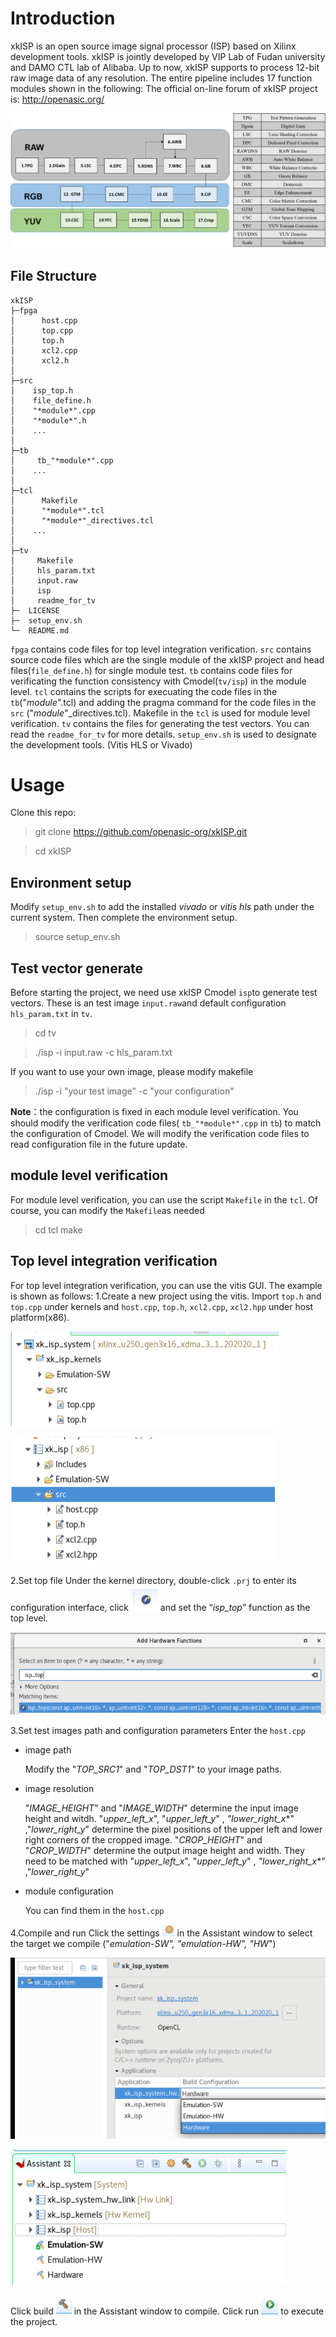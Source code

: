 # Introduction
xkISP is an open source image signal processor (ISP) based on Xilinx development tools. 
xkISP is jointly developed by VIP Lab of Fudan university and DAMO CTL lab of Alibaba.
Up to now, xkISP supports to process 12-bit raw image data of any resolution. The entire pipeline includes 17 function modules  shown in the following:
The official on-line forum of xkISP project is: http://openasic.org/

![输入图片说明](imgs/pipeline.png)

##  File Structure

```
xkISP
├─fpga
│      host.cpp
│      top.cpp
│      top.h
│      xcl2.cpp
│      xcl2.h
│     
├─src
│    isp_top.h
│    file_define.h
│    "*module*".cpp
│    "*module*".h
│    ...
│   
├─tb
│     tb_"*module*".cpp
│    ...
│   
├─tcl
│      Makefile
│      "*module*".tcl
│      "*module*"_directives.tcl
│    ...
│   
├─tv
│     Makefile
│     hls_param.txt
│     input.raw
│     isp
│     readme_for_tv
├─  LICENSE
├─  setup_env.sh
└─  README.md
```


  `fpga` contains code files for top level integration verification.
  `src` contains source code files which are the single module of the xkISP project and head files(`file_define.h`) for single module test.
  `tb` contains  code files for verificating the function consistency with  Cmodel(`tv/isp`)  in the module level.
  `tcl` contains  the scripts for  execuating the code files in the `tb`("*module*".tcl) and adding the pragma command for the  code files in the `src` ("*module*"_directives.tcl). Makefile in the  `tcl`  is used for module level verification.
  `tv` contains  the files for generating the test vectors. You can read the `readme_for_tv` for more details.
`setup_env.sh`  is used to designate the development tools. (Vitis HLS or Vivado)
# Usage
Clone this repo:
> git clone https://github.com/openasic-org/xkISP.git

> cd xkISP

##  Environment setup
Modify `setup_env.sh` to add the installed *vivado* or *vitis hls* path under the current system. Then complete the environment setup.
> source setup_env.sh

##  Test vector generate
Before starting the project, we need use xkISP Cmodel `isp`to generate test vectors. These is an test image `input.raw`and default configuration  `hls_param.txt`  in `tv`.
> cd tv

> ./isp -i input.raw -c hls_param.txt

If you want to use your own image, please modify makefile

> ./isp -i "your test image" -c "your configuration"

**Note**：the configuration is fixed in each module level verification. You should modify the verification code files( `tb_"*module*".cpp` in `tb`) to match the configuration of Cmodel. We will modify the  verification code files to read configuration file in the future update.

## module level verification
For module level  verification, you can use the script `Makefile` in the  `tcl`. Of course, you can modify the `Makefile`as needed
> cd tcl
> make

## Top level integration verification
For top level integration verification, you can use the vitis GUI. The example is shown as follows:
1.Create a new project using the vitis. 
Import `top.h` and `top.cpp` under kernels and  `host.cpp`, `top.h`, `xcl2.cpp`, `xcl2.hpp` under host platform(x86).

![输入图片说明](imgs/1.png)

![输入图片说明](imgs/2.png)

2.Set top file
Under the kernel directory, double-click `.prj` to enter its configuration interface, click ![输入图片说明](imgs/3.png) and set the “*isp_top*” function as the top level.

![输入图片说明](imgs/5.png)

3.Set test images path and configuration parameters
Enter the `host.cpp`
 - image path
 
   Modify the  "*TOP_SRC1*" and "*TOP_DST1*" to your image paths. 
 - image resolution
 
   "*IMAGE_HEIGHT*" and "*IMAGE_WIDTH*" determine the input image height and witdh. 
   "*upper_left_x*", "*upper_left_y*" , *"lower_right_x**" ,"*lower_right_y*"   determine the pixel positions of the upper left and lower right corners of the cropped image.
   "*CROP_HEIGHT*" and "*CROP_WIDTH*" determine the output image height and width. They need to be matched with  "*upper_left_x*", "*upper_left_y*" , *"lower_right_x**" ,"*lower_right_y*"
 - module configuration
 
   You can find them in the  `host.cpp` 

4.Compile and run
Click the settings ![输入图片说明](imgs/6.png) in the Assistant window to select the target we compile ("*emulation-SW", "emulation-HW", "HW*")

![输入图片说明](imgs/10.png)

![输入图片说明](imgs/9.png)

Click build ![输入图片说明](imgs/7.png) in the Assistant window to compile. Click run ![输入图片说明](imgs/8.png) to execute the project.

 

